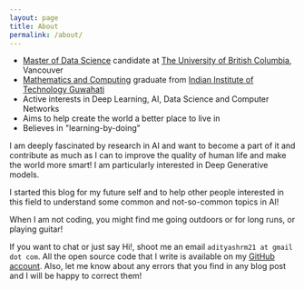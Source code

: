 ```yaml
---
layout: page
title: About
permalink: /about/
---
```

* [Master of Data Science](https://masterdatascience.ubc.ca/) candidate at [The University of British Columbia](https://www.ubc.ca/), Vancouver
* [Mathematics and Computing](https://www.iitg.ac.in/maths/acads/btech_struct.php) graduate from [Indian Institute of Technology Guwahati](http://www.iitg.ac.in/)
* Active interests in Deep Learning, AI, Data Science and Computer Networks
* Aims to help create the world a better place to live in
* Believes in "learning-by-doing"

I am deeply fascinated by research in AI and want to become a part of it and contribute as much as I can to improve the quality of human life and make the world more smart! I am particularly interested in Deep Generative models.

I started this blog for my future self and to help other people interested in this field to understand some common and not-so-common topics in AI!

When I am not coding, you might find me going outdoors or for long runs, or playing guitar!

 If you want to chat or just say Hi!, shoot me an email `adityashrm21 at gmail dot com`. All the open source code that I write is available on my [GitHub account](https://github.com/adityashrm21). Also, let me know about any errors that you find in any blog post and I will be happy to correct them!
